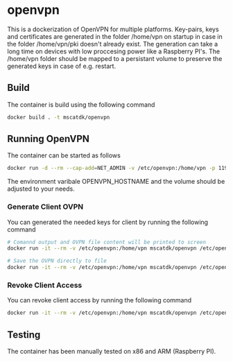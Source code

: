 # openvpn

This is a dockerization of OpenVPN for multiple platforms. Key-pairs, keys and certificates are generated in the folder /home/vpn on startup in case in the folder /home/vpn/pki doesn't already exist. The generation can take a long time on devices with low proccesing power like a Raspberry PI's. The /home/vpn folder should be mapped to a persistant volume to preserve the generated keys in case of e.g. restart.

## Build

The container is build using the following command

```bash
docker build . -t mscatdk/openvpn
```

## Running OpenVPN

The container can be started as follows

```bash
docker run -d --rm --cap-add=NET_ADMIN -v /etc/openvpn:/home/vpn -p 1194:1194/udp -e OPENVPN_HOSTNAME="openvpn.local" mscatdk/openvpn
```

The environment varibale OPENVPN_HOSTNAME and the volume should be adjusted to your needs.

### Generate Client OVPN

You can generated the needed keys for client by running the following command

```bash
# Comannd output and OVPN file content will be printed to screen
docker run -it --rm -v /etc/openvpn:/home/vpn mscatdk/openvpn /etc/openvpn/create_client.sh [Client name]

# Save the OVPN directly to file
docker run -it --rm -v /etc/openvpn:/home/vpn mscatdk/openvpn /etc/openvpn/create_client.sh [Client name] | sed -n '/^client*/,/<\/tls-auth>/p' > [Client name].ovpn
```

### Revoke Client Access

You can revoke client access by running the following command

```bash
docker run -it --rm -v /etc/openvpn:/home/vpn mscatdk/openvpn /etc/openvpn/revoke_client.sh [Client name]
```

## Testing

The container has been manually tested on x86 and ARM (Raspberry PI).
